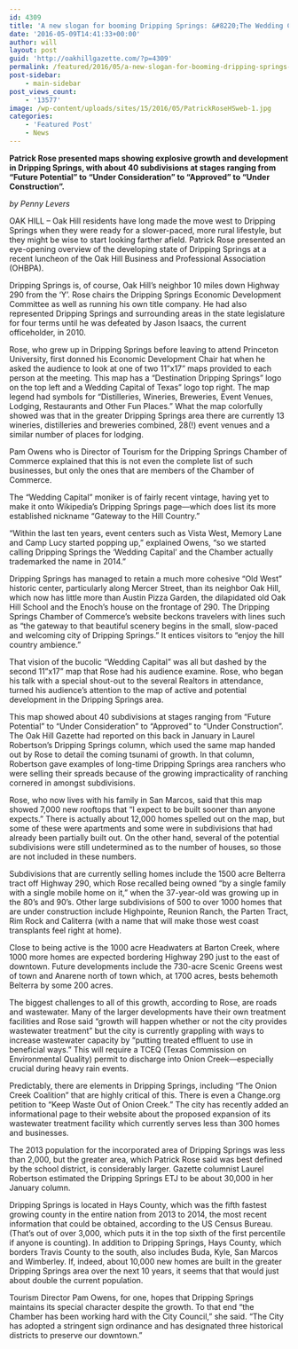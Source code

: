 ```yaml
---
id: 4309
title: 'A new slogan for booming Dripping Springs: &#8220;The Wedding Capital of Texas&#8221;'
date: '2016-05-09T14:41:33+00:00'
author: will
layout: post
guid: 'http://oakhillgazette.com/?p=4309'
permalink: /featured/2016/05/a-new-slogan-for-booming-dripping-springs-the-wedding-capital-of-texas/
post-sidebar:
    - main-sidebar
post_views_count:
    - '13577'
image: /wp-content/uploads/sites/15/2016/05/PatrickRoseHSweb-1.jpg
categories:
    - 'Featured Post'
    - News
---
```


 **Patrick Rose presented maps showing explosive growth and development in Dripping Springs, with about 40 subdivisions at stages ranging from “Future Potential” to “Under Consideration” to “Approved” to “Under Construction”.**

*by Penny Levers*

OAK HILL – Oak Hill residents have long made the move west to Dripping Springs when they were ready for a slower-paced, more rural lifestyle, but they might be wise to start looking farther afield. Patrick Rose presented an eye-opening overview of the developing state of Dripping Springs at a recent luncheon of the Oak Hill Business and Professional Association (OHBPA).

Dripping Springs is, of course, Oak Hill’s neighbor 10 miles down Highway 290 from the ‘Y’. Rose chairs the Dripping Springs Economic Development Committee as well as running his own title company. He had also represented Dripping Springs and surrounding areas in the state legislature for four terms until he was defeated by Jason Isaacs, the current officeholder, in 2010.

Rose, who grew up in Dripping Springs before leaving to attend Princeton University, first donned his Economic Development Chair hat when he asked the audience to look at one of two 11”x17” maps provided to each person at the meeting. This map has a “Destination Dripping Springs” logo on the top left and a Wedding Capital of Texas” logo top right. The map legend had symbols for “Distilleries, Wineries, Breweries, Event Venues, Lodging, Restaurants and Other Fun Places.” What the map colorfully showed was that in the greater Dripping Springs area there are currently 13 wineries, distilleries and breweries combined, 28(!) event venues and a similar number of places for lodging.

Pam Owens who is Director of Tourism for the Dripping Springs Chamber of Commerce explained that this is not even the complete list of such businesses, but only the ones that are members of the Chamber of Commerce.

The “Wedding Capital” moniker is of fairly recent vintage, having yet to make it onto Wikipedia’s Dripping Springs page—which does list its more established nickname “Gateway to the Hill Country.”

“Within the last ten years, event centers such as Vista West, Memory Lane and Camp Lucy started popping up,” explained Owens, “so we started calling Dripping Springs the ‘Wedding Capital’ and the Chamber actually trademarked the name in 2014.”

Dripping Springs has managed to retain a much more cohesive “Old West” historic center, particularly along Mercer Street, than its neighbor Oak Hill, which now has little more than Austin Pizza Garden, the dilapidated old Oak Hill School and the Enoch’s house on the frontage of 290. The Dripping Springs Chamber of Commerce’s website beckons travelers with lines such as “the gateway to that beautiful scenery begins in the small, slow-paced and welcoming city of Dripping Springs.” It entices visitors to “enjoy the hill country ambience.”

That vision of the bucolic “Wedding Capital” was all but dashed by the second 11”x17” map that Rose had his audience examine. Rose, who began his talk with a special shout-out to the several Realtors in attendance, turned his audience’s attention to the map of active and potential development in the Dripping Springs area.

This map showed about 40 subdivisions at stages ranging from “Future Potential” to “Under Consideration” to “Approved” to “Under Construction”. The Oak Hill Gazette had reported on this back in January in Laurel Robertson’s Dripping Springs column, which used the same map handed out by Rose to detail the coming tsunami of growth. In that column, Robertson gave examples of long-time Dripping Springs area ranchers who were selling their spreads because of the growing impracticality of ranching cornered in amongst subdivisions.

Rose, who now lives with his family in San Marcos, said that this map showed 7,000 new rooftops that “I expect to be built sooner than anyone expects.” There is actually about 12,000 homes spelled out on the map, but some of these were apartments and some were in subdivisions that had already been partially built out. On the other hand, several of the potential subdivisions were still undetermined as to the number of houses, so those are not included in these numbers.

Subdivisions that are currently selling homes include the 1500 acre Belterra tract off Highway 290, which Rose recalled being owned “by a single family with a single mobile home on it,” when the 37-year-old was growing up in the 80’s and 90’s. Other large subdivisions of 500 to over 1000 homes that are under construction include Highpointe, Reunion Ranch, the Parten Tract, Rim Rock and Caliterra (with a name that will make those west coast transplants feel right at home).

Close to being active is the 1000 acre Headwaters at Barton Creek, where 1000 more homes are expected bordering Highway 290 just to the east of downtown. Future developments include the 730-acre Scenic Greens west of town and Anarene north of town which, at 1700 acres, bests behemoth Belterra by some 200 acres.

The biggest challenges to all of this growth, according to Rose, are roads and wastewater. Many of the larger developments have their own treatment facilities and Rose said “growth will happen whether or not the city provides wastewater treatment” but the city is currently grappling with ways to increase wastewater capacity by “putting treated effluent to use in beneficial ways.” This will require a TCEQ (Texas Commission on Environmental Quality) permit to discharge into Onion Creek—especially crucial during heavy rain events.

Predictably, there are elements in Dripping Springs, including “The Onion Creek Coalition” that are highly critical of this. There is even a Change.org petition to “Keep Waste Out of Onion Creek.” The city has recently added an informational page to their website about the proposed expansion of its wastewater treatment facility which currently serves less than 300 homes and businesses.

The 2013 population for the incorporated area of Dripping Springs was less than 2,000, but the greater area, which Patrick Rose said was best defined by the school district, is considerably larger. Gazette columnist Laurel Robertson estimated the Dripping Springs ETJ to be about 30,000 in her January column.

Dripping Springs is located in Hays County, which was the fifth fastest growing county in the entire nation from 2013 to 2014, the most recent information that could be obtained, according to the US Census Bureau. (That’s out of over 3,000, which puts it in the top sixth of the first percentile if anyone is counting). In addition to Dripping Springs, Hays County, which borders Travis County to the south, also includes Buda, Kyle, San Marcos and Wimberley. If, indeed, about 10,000 new homes are built in the greater Dripping Springs area over the next 10 years, it seems that that would just about double the current population.

Tourism Director Pam Owens, for one, hopes that Dripping Springs maintains its special character despite the growth. To that end “the Chamber has been working hard with the City Council,” she said. “The City has adopted a stringent sign ordinance and has designated three historical districts to preserve our downtown.”